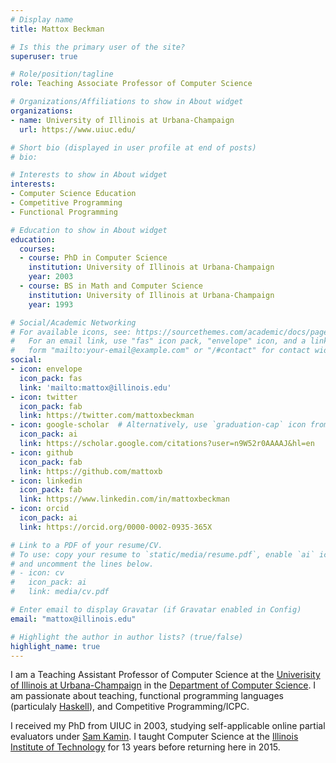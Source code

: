 ```yaml
---
# Display name
title: Mattox Beckman

# Is this the primary user of the site?
superuser: true

# Role/position/tagline
role: Teaching Associate Professor of Computer Science

# Organizations/Affiliations to show in About widget
organizations:
- name: University of Illinois at Urbana-Champaign
  url: https://www.uiuc.edu/

# Short bio (displayed in user profile at end of posts)
# bio: 

# Interests to show in About widget
interests:
- Computer Science Education
- Competitive Programming
- Functional Programming

# Education to show in About widget
education:
  courses:
  - course: PhD in Computer Science
    institution: University of Illinois at Urbana-Champaign
    year: 2003
  - course: BS in Math and Computer Science
    institution: University of Illinois at Urbana-Champaign
    year: 1993

# Social/Academic Networking
# For available icons, see: https://sourcethemes.com/academic/docs/page-builder/#icons
#   For an email link, use "fas" icon pack, "envelope" icon, and a link in the
#   form "mailto:your-email@example.com" or "/#contact" for contact widget.
social:
- icon: envelope
  icon_pack: fas
  link: 'mailto:mattox@illinois.edu'
- icon: twitter
  icon_pack: fab
  link: https://twitter.com/mattoxbeckman
- icon: google-scholar  # Alternatively, use `graduation-cap` icon from `fas` icon pack
  icon_pack: ai
  link: https://scholar.google.com/citations?user=n9W52r0AAAAJ&hl=en
- icon: github
  icon_pack: fab
  link: https://github.com/mattoxb
- icon: linkedin
  icon_pack: fab
  link: https://www.linkedin.com/in/mattoxbeckman
- icon: orcid
  icon_pack: ai
  link: https://orcid.org/0000-0002-0935-365X

# Link to a PDF of your resume/CV.
# To use: copy your resume to `static/media/resume.pdf`, enable `ai` icons in `params.toml`, 
# and uncomment the lines below.
# - icon: cv
#   icon_pack: ai
#   link: media/cv.pdf

# Enter email to display Gravatar (if Gravatar enabled in Config)
email: "mattox@illinois.edu"

# Highlight the author in author lists? (true/false)
highlight_name: true
---
```


I am a Teaching Assistant Professor of Computer Science at the [Univerisity of Illinois at Urbana-Champaign](https://illinois.edu/) in the [Department of Computer Science](https://cs.illinois.edu/).  I am passionate about teaching, functional programming languages (particulaly [Haskell](https://haskell.org)), and Competitive Programming/ICPC.


I received my PhD from UIUC in 2003, studying self-applicable online partial evaluators under [Sam Kamin](https://cs.illinois.edu/about/people/emeritus-faculty/kamin).  I taught Computer Science at the [Illinois Institute of Technology](https://iit.edu) for 13 years before returning here in 2015.

